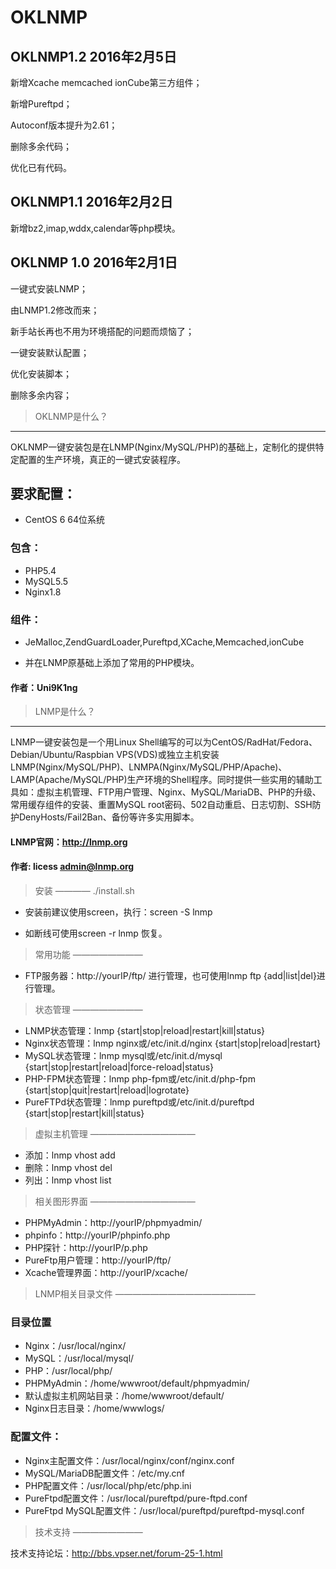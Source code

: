 # OKLNMP

## OKLNMP1.2 2016年2月5日

新增Xcache memcached ionCube第三方组件；

新增Pureftpd；

Autoconf版本提升为2.61；

删除多余代码；

优化已有代码。

## OKLNMP1.1 2016年2月2日

新增bz2,imap,wddx,calendar等php模块。

## OKLNMP 1.0 2016年2月1日 

一键式安装LNMP；

由LNMP1.2修改而来；

新手站长再也不用为环境搭配的问题而烦恼了；

一键安装默认配置；

优化安装脚本；

删除多余内容；

> OKLNMP是什么？
---------------------

OKLNMP一键安装包是在LNMP(Nginx/MySQL/PHP)的基础上，定制化的提供特定配置的生产环境，真正的一键式安装程序。

## 要求配置：

+ CentOS 6 64位系统

### 包含：

+ PHP5.4
+ MySQL5.5
+ Nginx1.8
 
### 组件：

+ JeMalloc,ZendGuardLoader,Pureftpd,XCache,Memcached,ionCube

+ 并在LNMP原基础上添加了常用的PHP模块。

#### 作者：Uni9K1ng

> LNMP是什么？
---------------------

LNMP一键安装包是一个用Linux Shell编写的可以为CentOS/RadHat/Fedora、Debian/Ubuntu/Raspbian VPS(VDS)或独立主机安装LNMP(Nginx/MySQL/PHP)、LNMPA(Nginx/MySQL/PHP/Apache)、LAMP(Apache/MySQL/PHP)生产环境的Shell程序。同时提供一些实用的辅助工具如：虚拟主机管理、FTP用户管理、Nginx、MySQL/MariaDB、PHP的升级、常用缓存组件的安装、重置MySQL root密码、502自动重启、日志切割、SSH防护DenyHosts/Fail2Ban、备份等许多实用脚本。

#### LNMP官网：http://lnmp.org

#### 作者: licess <admin@lnmp.org>

> 安装
————
./install.sh

+ 安装前建议使用screen，执行：screen -S lnmp

+ 如断线可使用screen -r lnmp 恢复。

> 常用功能
————————

+ FTP服务器：http://yourIP/ftp/ 进行管理，也可使用lnmp ftp {add|list|del}进行管理。

> 状态管理
————————

+ LNMP状态管理：lnmp {start|stop|reload|restart|kill|status}
+ Nginx状态管理：lnmp nginx或/etc/init.d/nginx {start|stop|reload|restart}
+ MySQL状态管理：lnmp mysql或/etc/init.d/mysql {start|stop|restart|reload|force-reload|status}
+ PHP-FPM状态管理：lnmp php-fpm或/etc/init.d/php-fpm {start|stop|quit|restart|reload|logrotate}
+ PureFTPd状态管理：lnmp pureftpd或/etc/init.d/pureftpd {start|stop|restart|kill|status}

> 虚拟主机管理
————————————

+ 添加：lnmp vhost add
+ 删除：lnmp vhost del
+ 列出：lnmp vhost list

> 相关图形界面
————————————

+ PHPMyAdmin：http://yourIP/phpmyadmin/
+ phpinfo：http://yourIP/phpinfo.php
+ PHP探针：http://yourIP/p.php
+ PureFtp用户管理：http://yourIP/ftp/
+ Xcache管理界面：http://yourIP/xcache/

> LNMP相关目录文件
————————————————

### 目录位置
+ Nginx：/usr/local/nginx/
+ MySQL：/usr/local/mysql/
+ PHP：/usr/local/php/
+ PHPMyAdmin：/home/wwwroot/default/phpmyadmin/
+ 默认虚拟主机网站目录：/home/wwwroot/default/
+ Nginx日志目录：/home/wwwlogs/

### 配置文件：
+ Nginx主配置文件：/usr/local/nginx/conf/nginx.conf
+ MySQL/MariaDB配置文件：/etc/my.cnf
+ PHP配置文件：/usr/local/php/etc/php.ini
+ PureFtpd配置文件：/usr/local/pureftpd/pure-ftpd.conf
+ PureFtpd MySQL配置文件：/usr/local/pureftpd/pureftpd-mysql.conf


> 技术支持
————————

技术支持论坛：http://bbs.vpser.net/forum-25-1.html
